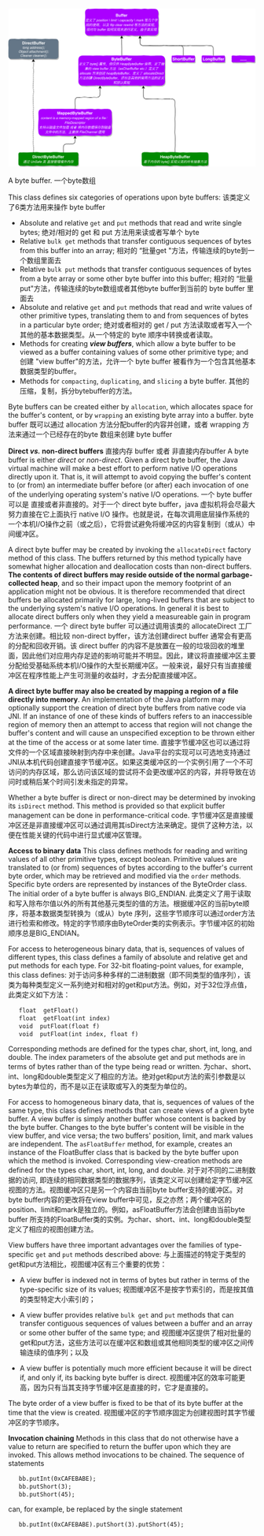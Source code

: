 ![byte_buffer.png](ref/byte_buffer.png)

A byte buffer.
一个byte数组

This class defines six categories of operations upon byte buffers:
该类定义了6类方法用来操作 byte buffer

* Absolute and relative `get` and `put` methods that read and write single bytes;
绝对/相对的 get 和 put 方法用来读或者写单个 byte 
* Relative `bulk get` methods that transfer contiguous sequences of bytes from this buffer into an array;
相对的 “批量get "方法，传输连续的byte到一个数组里面去
* Relative `bulk put` methods that transfer contiguous sequences of bytes from a byte array or some other byte buffer into this buffer;
相对的 “批量put"方法，传输连续的byte数组或者其他byte buffer到当前的 byte buffer 里面去
* Absolute and relative `get` and `put` methods that read and write values of other primitive types, translating them to and from sequences of bytes in a particular byte order;
绝对或者相对的 get / put 方法读取或者写入一个其他的基本数据类型。从一个特定的 byte 顺序中转换或者读取。
* Methods for creating ***view buffers***, which allow a byte buffer to be viewed as a buffer containing values of some other primitive type; and
创建 "view buffer"的方法，允许一个 byte buffer 被看作为一个包含其他基本数据类型的buffer。
* Methods for `compacting`, `duplicating`, and `slicing` a byte buffer.
其他的 压缩，复制，拆分bytebuffer的方法。

Byte buffers can be created either by `allocation`, which allocates space for the buffer's content, or by `wrapping` an existing byte array into a buffer. 
byte buffer 既可以通过 allocation 方法分配buffer的内容并创建，或者 wrapping 方法来通过一个已经存在的byte 数组来创建 byte buffer

**Direct *vs.* non-direct buffers**  直接内存 buffer 或者 非直接内存buffer
A byte buffer is either *direct* or *non-direct*. Given a direct byte buffer, the Java virtual machine will make a best effort to perform native I/O operations directly upon it. That is, it will attempt to avoid copying the buffer's content to (or from) an intermediate buffer before (or after) each invocation of one of the underlying operating system's native I/O operations.
一个 byte buffer可以是 直接或者非直接的。对于一个 direct byte buffer，java 虚拟机将会尽最大努力直接在它上面执行 native I/O 操作。也就是说，在每次调用底层操作系统的一个本机I/O操作之前（或之后），它将尝试避免将缓冲区的内容复制到（或从）中间缓冲区。

A direct byte buffer may be created by invoking the `allocateDirect` factory method of this class. The buffers returned by this method typically have somewhat higher allocation and deallocation costs than non-direct buffers. **The contents of direct buffers may reside outside of the normal garbage-collected heap**, and so their impact upon the memory footprint of an application might not be obvious. It is therefore recommended that direct buffers be allocated primarily for large, long-lived buffers that are subject to the underlying system's native I/O operations. In general it is best to allocate direct buffers only when they yield a measureable gain in program performance.
一个 direct byte buffer 可以通过调用该类的 allocateDirect 工厂方法来创建。相比较 non-direct byffer，该方法创建direct buffer 通常会有更高的分配和回收开销。该 direct buffer 的内容不是放置在一般的垃圾回收的堆里面，因此他们对应用内存足迹的影响可能并不明显。因此，建议将直接缓冲区主要分配给受基础系统本机I/O操作的大型长期缓冲区。一般来说，最好只有当直接缓冲区在程序性能上产生可测量的收益时，才去分配直接缓冲区。

**A direct byte buffer may also be created by mapping a region of a file directly into memory**. An implementation of the Java platform may optionally support the creation of direct byte buffers from native code via JNI. If an instance of one of these kinds of buffers refers to an inaccessible region of memory then an attempt to access that region will not change the buffer's content and will cause an unspecified exception to be thrown either at the time of the access or at some later time.
直接字节缓冲区也可以通过将文件的一个区域直接映射到内存中来创建。Java平台的实现可以可选地支持通过JNI从本机代码创建直接字节缓冲区。如果这类缓冲区的一个实例引用了一个不可访问的内存区域，那么访问该区域的尝试将不会更改缓冲区的内容，并将导致在访问时或稍后某个时间引发未指定的异常。

Whether a byte buffer is direct or non-direct may be determined by invoking its `isDirect` method. This method is provided so that explicit buffer management can be done in performance-critical code. 
字节缓冲区是直接缓冲区还是非直接缓冲区可以通过调用其isDirect方法来确定。提供了这种方法，以便在性能关键的代码中进行显式缓冲区管理。

**Access to binary data**
This class defines methods for reading and writing values of all other primitive types, except boolean. Primitive values are translated to (or from) sequences of bytes according to the buffer's current byte order, which may be retrieved and modified via the `order` methods. Specific byte orders are represented by instances of the ByteOrder class. The initial order of a byte buffer is always BIG_ENDIAN.
此类定义了用于读取和写入除布尔值以外的所有其他基元类型的值的方法。根据缓冲区的当前byte顺序，将基本数据类型转换为（或从）byte 序列，这些字节顺序可以通过order方法进行检索和修改。特定的字节顺序由ByteOrder类的实例表示。字节缓冲区的初始顺序总是BIG_ENDIAN。

For access to heterogeneous binary data, that is, sequences of values of different types, this class defines a family of absolute and relative get and put methods for each type. For 32-bit floating-point values, for example, this class defines:
对于访问多种多样的二进制数据（即不同类型的值序列），该类为每种类型定义一系列绝对和相对的get和put方法。例如，对于32位浮点值，此类定义如下方法：

```
   float  getFloat()
   float  getFloat(int index)
   void  putFloat(float f)
   void  putFloat(int index, float f)
```

Corresponding methods are defined for the types char, short, int, long, and double. The index parameters of the absolute get and put methods are in terms of bytes rather than of the type being read or written. 
为char、short、int、long和double类型定义了相应的方法。绝对get和put方法的索引参数是以bytes为单位的，而不是以正在读取或写入的类型为单位的。

For access to homogeneous binary data, that is, sequences of values of the same type, this class defines methods that can create views of a given byte buffer. A view buffer is simply another buffer whose content is backed by the byte buffer. Changes to the byte buffer's content will be visible in the view buffer, and vice versa; the two buffers' position, limit, and mark values are independent. The `asFloatBuffer` method, for example, creates an instance of the FloatBuffer class that is backed by the byte buffer upon which the method is invoked. Corresponding view-creation methods are defined for the types char, short, int, long, and double.
对于对不同的二进制数据的访问, 即连续的相同数据类型的数据序列，该类定义可以创建给定字节缓冲区视图的方法。视图缓冲区只是另一个内容由当前byte buffer支持的缓冲区。对byte buffer内容的更改将在view buffer中可见，反之亦然；两个缓冲区的position、limit和mark是独立的。例如，asFloatBuffer方法会创建由当前byte buffer 所支持的FloatBuffer类的实例。为char、short、int、long和double类型定义了相应的视图创建方法。

View buffers have three important advantages over the families of type-specific `get` and `put` methods described above:
与上面描述的特定于类型的get和put方法相比，视图缓冲区有三个重要的优势：

* A view buffer is indexed not in terms of bytes but rather in terms of the type-specific size of its values;
  视图缓冲区不是按字节索引的，而是按其值的类型特定大小索引的；

* A view buffer provides relative `bulk get` and `put` methods that can transfer contiguous sequences of values between a buffer and an array or some other buffer of the same type; and
视图缓冲区提供了相对批量的get和put方法，这些方法可以在缓冲区和数组或其他相同类型的缓冲区之间传输连续的值序列；以及

* A view buffer is potentially much more efficient because it will be direct if, and only if, its backing byte buffer is direct.
视图缓冲区的效率可能更高，因为只有当其支持字节缓冲区是直接的时，它才是直接的。

The byte order of a view buffer is fixed to be that of its byte buffer at the time that the view is created.
视图缓冲区的字节顺序固定为创建视图时其字节缓冲区的字节顺序。

**Invocation chaining**
Methods in this class that do not otherwise have a value to return are specified to return the buffer upon which they are invoked. This allows method invocations to be chained. The sequence of statements

```
   bb.putInt(0xCAFEBABE);
   bb.putShort(3);
   bb.putShort(45);
```

can, for example, be replaced by the single statement

```
   bb.putInt(0xCAFEBABE).putShort(3).putShort(45);
```

